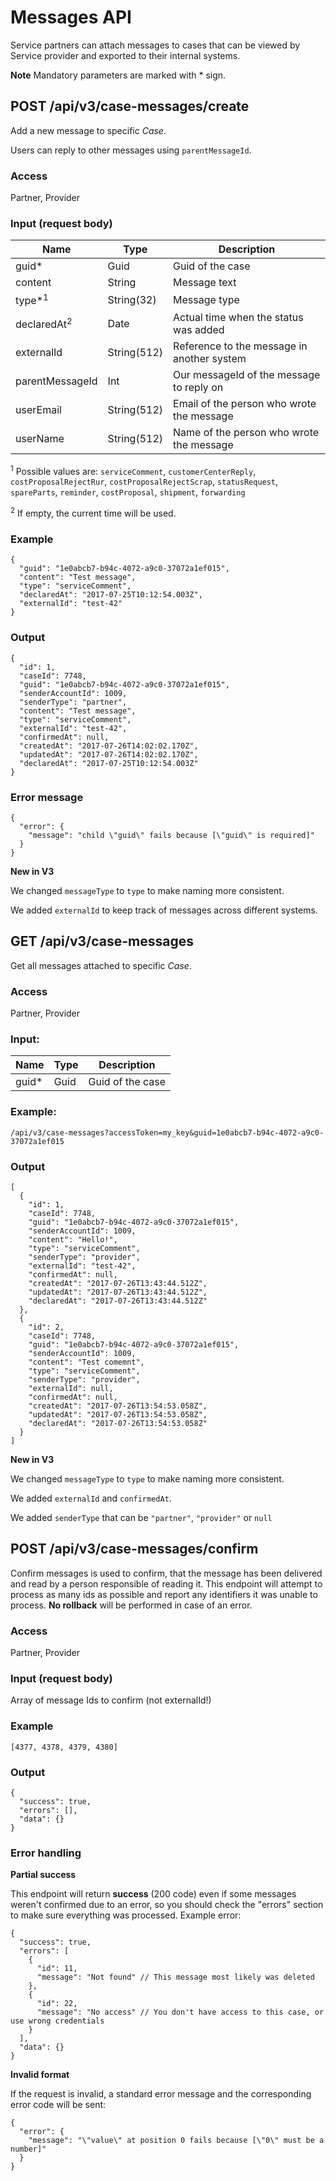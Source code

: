 # Messages API

Service partners can attach messages to cases that can be viewed by
Service provider and exported to their internal systems.

**Note** Mandatory parameters are marked with \* sign.

## POST /api/v3/case-messages/create

Add a new message to specific *Case*. 

Users can reply to other messages using `parentMessageId`.

### Access

Partner, Provider

### Input (request body)


| Name                   | Type         | Description                                |
|------------------------|--------------|--------------------------------------------|
| guid\*                 | Guid         | Guid of the case                           |
| content                | String       | Message text                               |
| type\*<sup>1</sup>     | String(32)   | Message type                               |
| declaredAt<sup>2</sup> | Date         | Actual time when the status was added      |
| externalId             | String(512)  | Reference to the message in another system |
| parentMessageId        | Int          | Our messageId of the message to reply on   |
| userEmail              | String(512)  | Email of the person who wrote the message  |
| userName               | String(512)  | Name of the person who wrote the message   |

<sup>1</sup> Possible values are: `serviceComment`, `customerCenterReply`, `costProposalRejectRur`, `costProposalRejectScrap`, `statusRequest`, `spareParts`, `reminder`, `costProposal`, `shipment`, `forwarding`

<sup>2</sup> If empty, the current time will be used.

### Example

```
{
  "guid": "1e0abcb7-b94c-4072-a9c0-37072a1ef015",
  "content": "Test message",
  "type": "serviceComment",
  "declaredAt": "2017-07-25T10:12:54.003Z",
  "externalId": "test-42"
}
```

### Output

```
{
  "id": 1,
  "caseId": 7748,
  "guid": "1e0abcb7-b94c-4072-a9c0-37072a1ef015",
  "senderAccountId": 1009,
  "senderType": "partner",
  "content": "Test message",
  "type": "serviceComment",
  "externalId": "test-42",
  "confirmedAt": null,
  "createdAt": "2017-07-26T14:02:02.170Z",
  "updatedAt": "2017-07-26T14:02:02.170Z",
  "declaredAt": "2017-07-25T10:12:54.003Z"
}
```

### Error message

```
{
  "error": {
    "message": "child \"guid\" fails because [\"guid\" is required]"
  }
}
```

**New in V3**

We changed `messageType` to `type` to make naming more consistent.

We added `externalId` to keep track of messages across different systems.

## GET /api/v3/case-messages

Get all messages attached to specific *Case*.

### Access

Partner, Provider

### Input:

| Name     | Type   | Description        |
|----------|--------|--------------------|
| guid\*   | Guid   | Guid of the case   |

### Example:

```
/api/v3/case-messages?accessToken=my_key&guid=1e0abcb7-b94c-4072-a9c0-37072a1ef015
```

### Output

```
[
  {
    "id": 1,
    "caseId": 7748,
    "guid": "1e0abcb7-b94c-4072-a9c0-37072a1ef015",
    "senderAccountId": 1009,
    "content": "Hello!",
    "type": "serviceComment",
    "senderType": "provider",
    "externalId": "test-42",
    "confirmedAt": null,
    "createdAt": "2017-07-26T13:43:44.512Z",
    "updatedAt": "2017-07-26T13:43:44.512Z",
    "declaredAt": "2017-07-26T13:43:44.512Z"
  },
  {
    "id": 2,
    "caseId": 7748,
    "guid": "1e0abcb7-b94c-4072-a9c0-37072a1ef015",
    "senderAccountId": 1009,
    "content": "Test comemnt",
    "type": "serviceComment",
    "senderType": "provider",
    "externalId": null,
    "confirmedAt": null,
    "createdAt": "2017-07-26T13:54:53.058Z",
    "updatedAt": "2017-07-26T13:54:53.058Z",
    "declaredAt": "2017-07-26T13:54:53.058Z"
  }
]
```

**New in V3**

We changed `messageType` to `type` to make naming more consistent.

We added `externalId` and `confirmedAt`.

We added `senderType` that can be `"partner"`, `"provider"` or `null`

## POST /api/v3/case-messages/confirm

Confirm messages is used to confirm, that the message has been delivered and read by a person responsible of reading it. 
This endpoint will attempt to process as many ids as possible and report any identifiers it was unable to process. **No rollback** will be performed in case of an error.

### Access

Partner, Provider

### Input (request body)

Array of message Ids to confirm (not externalId!)

### Example

```
[4377, 4378, 4379, 4380]
```

### Output

```
{
  "success": true,
  "errors": [],
  "data": {}
}
```

### Error handling

**Partial success**

This endpoint will return **success** (200 code) even if some messages weren't confirmed due to an error, so you should check the "errors" section to make sure everything was processed. Example error:

```
{
  "success": true,
  "errors": [
    {
      "id": 11,
      "message": "Not found" // This message most likely was deleted
    },
    {
      "id": 22,
      "message": "No access" // You don't have access to this case, or use wrong credentials
    }
  ],
  "data": {}
}
```

**Invalid format**

If the request is invalid, a standard error message and the corresponding error code will be sent:

```
{
  "error": {
    "message": "\"value\" at position 0 fails because [\"0\" must be a number]"
  }
}
```
